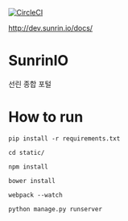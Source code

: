 [![CircleCI](https://circleci.com/gh/nerogit/sunrinio.svg?style=shield&circle-token=c24192cd2c24a7ea0d80c99af9016c98ed4800d7)](https://circleci.com/gh/nerogit/sunrinio)

http://dev.sunrin.io/docs/
# SunrinIO
선린 종합 포털

# How to run
`pip install -r requirements.txt`

`cd static/`

`npm install`

`bower install`

`webpack --watch`

`python manage.py runserver`
